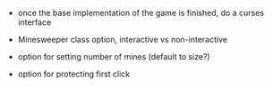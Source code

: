 - once the base implementation of the game is finished, do a curses interface

- Minesweeper class option, interactive vs non-interactive

- option for setting number of mines (default to size?)

- option for protecting first click
